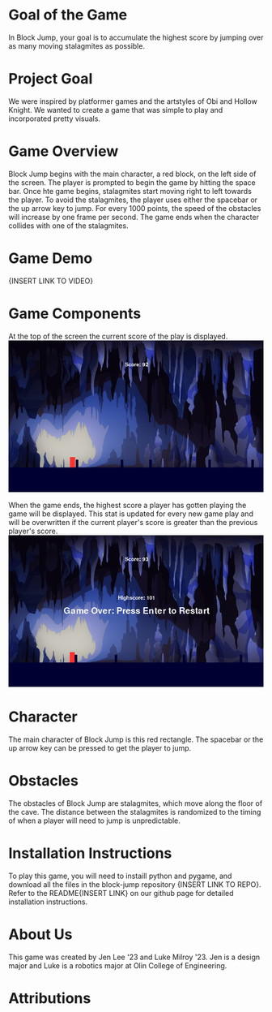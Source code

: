# Goal of the Game

In Block Jump, your goal is to accumulate the highest score by jumping over as many moving stalagmites as possible. 

# Project Goal

We were inspired by platformer games and the artstyles of Obi and Hollow Knight. We wanted to create a game that was simple to play and incorporated pretty visuals.

# Game Overview

Block Jump begins with the main character, a red block, on the left side of the screen. The player is prompted to begin the game by hitting the space bar. Once hte game begins, stalagmites start moving right to left towards the player. To avoid the stalagmites, the player uses either the spacebar or the up arrow key to jump. For every 1000 points, the speed of the obstacles will increase by one frame per second. The game ends when the character collides with one of the stalagmites.

# Game Demo
{INSERT LINK TO VIDEO}

# Game Components

At the top of the screen the current score of the play is displayed.
![Screenshot of a frame of in-game play. The player's score is visible at the top center of the screen](/img/block_jump_in_game_screen.png "Player's Score")

When the game ends, the highest score a player has gotten playing the game will be displayed. This stat is updated for every new game play and will be overwritten if the current player's score is greater than the previous player's score. 
![Screenshot of the Game Over screen. Large text reading "Game Over" is displayed, alongside the player's current score and the high score for the game](/img/block_jump_game_over_screen.png "Game Over Screen")

# Character

The main character of Block Jump is this red rectangle. The spacebar or the up arrow key can be pressed to get the player to jump.

# Obstacles

The obstacles of Block Jump are stalagmites, which move along the floor of the cave. The distance between the stalagmites is randomized to the timing of when a player will need to jump is unpredictable.

# Installation Instructions

To play this game, you will need to instaill python and pygame, and download all the files in the block-jump repository {INSERT LINK TO REPO}. Refer to the README{INSERT LINK} on our github page for detailed installation instructions.

# About Us

This game was created by Jen Lee '23 and Luke Milroy '23. Jen is a design major and Luke is a robotics major at Olin College of Engineering. 

# Attributions


